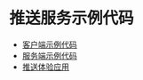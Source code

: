 # 推送服务示例代码

-   [客户端示例代码](client-sample-code.md)
-   [服务端示例代码](server-sample-code.md)
-   [推送体验应用](push-experience-app.md)

